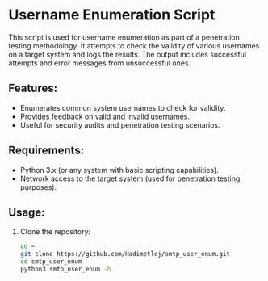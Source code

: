 # Username Enumeration Script

This script is used for username enumeration as part of a penetration testing methodology. It attempts to check the validity of various usernames on a target system and logs the results. The output includes successful attempts and error messages from unsuccessful ones. 

## Features:
- Enumerates common system usernames to check for validity.
- Provides feedback on valid and invalid usernames.
- Useful for security audits and penetration testing scenarios.

## Requirements:
- Python 3.x (or any system with basic scripting capabilities).
- Network access to the target system (used for penetration testing purposes).

## Usage:
1. Clone the repository:
   ```bash
   cd ~
   git clone https://github.com/Hadimetlej/smtp_user_enum.git
   cd smtp_user_enum
   python3 smtp_user_enum -h
   
      

   
   
